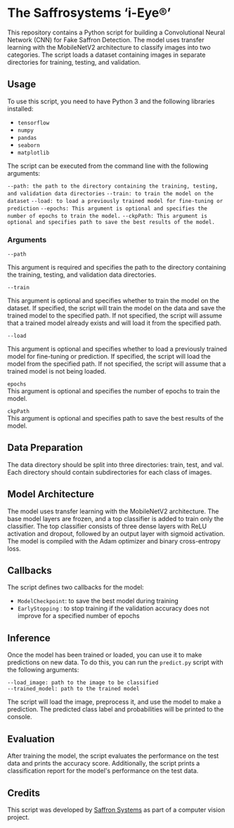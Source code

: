 # The Saffrosystems ‘i-Eye®’

This repository contains a Python script for building a Convolutional Neural Network (CNN) for Fake Saffron Detection. The model uses transfer learning with the MobileNetV2 architecture to classify images into two categories. The script loads a dataset containing images in separate directories for training, testing, and validation.

## Usage
To use this script, you need to have Python 3 and the following libraries installed:

* `tensorflow`
* `numpy`
* `pandas`
* `seaborn`
* `matplotlib`

The script can be executed from the command line with the following arguments:


`--path: the path to the directory containing the training, testing, and validation data directories`
`--train: to train the model on the dataset`
`--load: to load a previously trained model for fine-tuning or prediction`
`--epochs: This argument is optional and specifies the number of epochs to train the model.`
`--ckpPath: This argument is optional and specifies path to save the best results of the model.`


### Arguments
`--path`

This argument is required and specifies the path to the directory containing the training, testing, and validation data directories.

`--train`

This argument is optional and specifies whether to train the model on the dataset. If specified, the script will train the model on the data and save the trained model to the specified path. If not specified, the script will assume that a trained model already exists and will load it from the specified path.

`--load`

This argument is optional and specifies whether to load a previously trained model for fine-tuning or prediction. If specified, the script will load the model from the specified path. If not specified, the script will assume that a trained model is not being loaded.

`epochs`  
This argument is optional and specifies the number of epochs to train the model.

`ckpPath`   
This argument is optional and specifies path to save the best results of the model.
## Data Preparation
The data directory should be split into three directories: train, test, and val. Each directory should contain subdirectories for each class of images.

## Model Architecture
The model uses transfer learning with the MobileNetV2 architecture. The base model layers are frozen, and a top classifier is added to train only the classifier. The top classifier consists of three dense layers with ReLU activation and dropout, followed by an output layer with sigmoid activation. The model is compiled with the Adam optimizer and binary cross-entropy loss.

## Callbacks
The script defines two callbacks for the model:

* `ModelCheckpoint`: to save the best model during training
* `EarlyStopping` : to stop training if the validation accuracy does not improve for a specified number of epochs

## Inference
Once the model has been trained or loaded, you can use it to make predictions on new data. To do this, you can run the `predict.py` script with the following arguments:

```
--load_image: path to the image to be classified
--trained_model: path to the trained model
```

The script will load the image, preprocess it, and use the model to make a prediction. The predicted class label and probabilities will be printed to the console.

## Evaluation
After training the model, the script evaluates the performance on the test data and prints the accuracy score. Additionally, the script prints a classification report for the model's performance on the test data.

## Credits
This script was developed by [Saffron Systems](https://saffrosystems.com/) as part of a computer vision project.